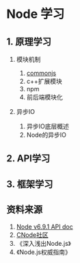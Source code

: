 # Node 学习

## 1. 原理学习

1. 模块机制

    1. [commonjs](./notes/module/commonjs.md)
    2. c++扩展模块
    3. npm
    4. 前后端模块化

2. 异步IO

    1. 异步IO底层概述
    2. Node的异步IO

## 2. API学习

## 3. 框架学习


## 资料来源

1. [Node v6.9.1 API doc](https://nodejs.org/dist/latest-v6.x/docs/api/synopsis.html)
2. [CNode社区](http://cnodejs.org/)
3. 《深入浅出Node.js》
4. 《Node.js权威指南》